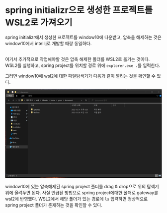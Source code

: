 # spring initializr으로 생성한 프로젝트를 WSL2로 가져오기

spring initializr에서 생성한 프로젝트를 window10에 다운받고, 압축을 해제하는 것은 window10에서 intellij로 개발할 때랑 동일하다. 

<br/>여기서 추가적으로 작업해야할 것은 압축 해제한 폴더를 WSL2로 옮기는 것이다. WSL2를 실행하고, spring project를 위치할 경로 위에 `explorer.exe .`를 입력한다.

그러면 window10에 wsl2에 대한 파일탐색기가 다음과 같이 열리는 것을 확인할 수 있다.

![img](./img/output1.png)

window10에 있는 압축해제된 spring project 폴더를 drag & drop으로 위의 탐색기 위에 올려두면 된다. 사실 언급된 방법으로 spring project에대한 폴더로 gateway를 wsl2에 반영했다. WSL2에서 해당 폴더가 있는 경로에 `ls` 입력하면 정상적으로 spring project 폴더가 존재하는 것을 확인할 수 있다.
